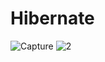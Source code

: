 # Hibernate
![Capture](https://github.com/Chouaibkoraichi/Hibernate/assets/147485171/3078136c-fb67-49c0-b218-9cd6aa395066)
![2](https://github.com/Chouaibkoraichi/Hibernate/assets/147485171/c53a79dc-f976-447c-8c02-013cab37bbae)
